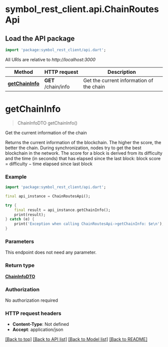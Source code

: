 # symbol_rest_client.api.ChainRoutesApi

## Load the API package
```dart
import 'package:symbol_rest_client/api.dart';
```

All URIs are relative to *http://localhost:3000*

Method | HTTP request | Description
------------- | ------------- | -------------
[**getChainInfo**](ChainRoutesApi.md#getchaininfo) | **GET** /chain/info | Get the current information of the chain


# **getChainInfo**
> ChainInfoDTO getChainInfo()

Get the current information of the chain

Returns the current information of the blockchain.  The higher the score, the better the chain. During synchronization, nodes try to get the best blockchain in the network.  The score for a block is derived from its difficulty and the time (in seconds) that has elapsed since the last block:      block score = difficulty − time elapsed since last block 

### Example
```dart
import 'package:symbol_rest_client/api.dart';

final api_instance = ChainRoutesApi();

try {
    final result = api_instance.getChainInfo();
    print(result);
} catch (e) {
    print('Exception when calling ChainRoutesApi->getChainInfo: $e\n');
}
```

### Parameters
This endpoint does not need any parameter.

### Return type

[**ChainInfoDTO**](ChainInfoDTO.md)

### Authorization

No authorization required

### HTTP request headers

 - **Content-Type**: Not defined
 - **Accept**: application/json

[[Back to top]](#) [[Back to API list]](../README.md#documentation-for-api-endpoints) [[Back to Model list]](../README.md#documentation-for-models) [[Back to README]](../README.md)

